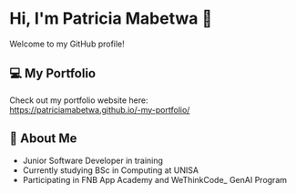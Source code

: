 # Hi, I'm Patricia Mabetwa 👋

Welcome to my GitHub profile!

## 💻 My Portfolio  
Check out my portfolio website here:  
https://patriciamabetwa.github.io/-my-portfolio/

## 🚀 About Me  
- Junior Software Developer in training  
- Currently studying BSc in Computing at UNISA  
- Participating in FNB App Academy and WeThinkCode_ GenAI Program  
